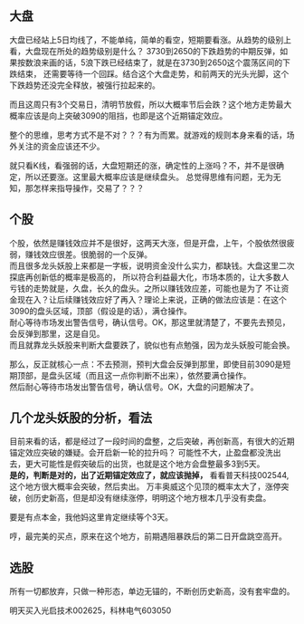 

## 大盘
大盘已经站上5日均线了，不能单纯，简单的看空，短期要看涨。从趋势的级别上看，大盘现在所处的趋势级别是什么？
3730到2650的下跌趋势的中期反弹，如果按数浪来画的话，5浪下跌已经结束了，就是在3730到2650这个震荡区间的下跌结束，
还需要等待一个回踩。结合这个大盘走势，和前两天的光头光脚，这个下跌趋势还没完全释放，被强行拉起来的。

而且这周只有3个交易日，清明节放假，所以大概率节后会跌？这个地方走势最大概率应该是向上突破3090的阻挡，也即是这个近期锚定效应。

整个的思维，思考方式不是不对？？？有为而累。就游戏的规则本身来看的话，场外关注的资金应该还不少。

就只看K线，看强弱的话，大盘短期还的涨，确定性的上涨吗？不，并不是很确定，所以还要涨。这里最大概率应该是继续盘头。
总觉得思维有问题，无为无知，那怎样来指导操作，交易了？？？
## 个股
个股，依然是赚钱效应并不是很好，这两天大涨，但是开盘，上午，个股依然很疲弱，赚钱效应很差。很脆弱的一个反弹。  
而且很多龙头妖股上来都是一字板，说明资金没什么实力，都缺钱。大盘这里二次探底再创新低的概率是极高的，
所以符合利益最大化，市场本质的，让大多数人亏钱的走势就是，久盘，长久的盘头。之所以赚钱效应差，可能也是为了
不让资金现在入？让后续赚钱效应好了再入？理论上来说，正确的做法应该是：在这个3090的盘头区域，顶部（假设是的话），满仓操作。  
耐心等待市场发出警告信号，确认信号。OK，那这里就清楚了，不要先去预见，会反弹到那里，这是自见。  
而且就靠龙头妖股来判断大盘要跌了，貌似也有点勉强，因为龙头妖股可能会换。

那么，反正就核心一点：不去预测，预判大盘会反弹到那里，即使目前3090是短期顶部，是盘头区域（而且这一点你判断不出来），依然要满仓操作。  
然后耐心等待市场发出警告信号，确认信号。OK，大盘的问题解决了。
## 几个龙头妖股的分析，看法
目前来看的话，都是经过了一段时间的盘整，之后突破，再创新高，有很大的近期锚定效应突破的嫌疑。会开启新一轮的拉升吗？
可能性不大，止盈盘都没洗出去，更大可能性是假突破后的出货，也就是这个地方会盘整最多3到5天。  
**是的，判断是对的，出了近期锚定效应了，就应该抛掉，** 看看普天科技002544,这个地方很大概率会突破，然后卖出。
万丰奥威这个见顶的概率太大了，涨停突破，创历史新高，但是却没有继续涨停，明明这个地方根本几乎没有卖盘。

要是有点本金，我他妈这里肯定继续等个3天。

哼，最完美的买点，原来在这个地方，前期遇阻暴跌后的第二日开盘跳空高开。
## 选股
所有一切都放弃，只做一种形态，单边无锚的，不断创历史新高，没有套牢盘的。

明天买入光启技术002625，科林电气603050
